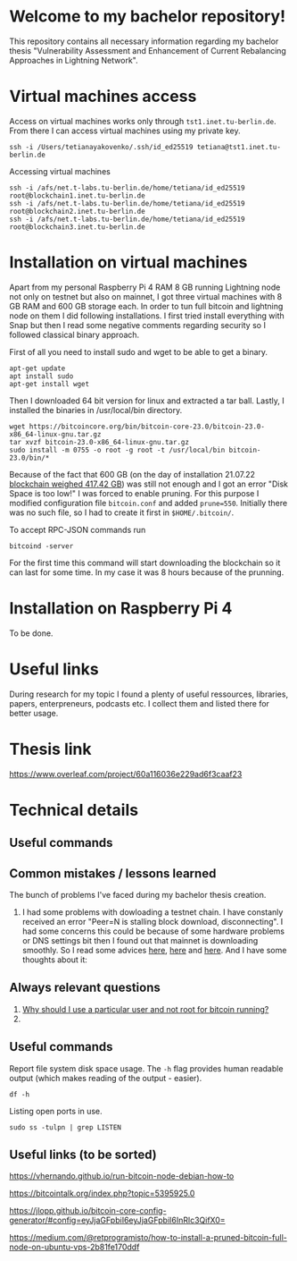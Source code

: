 # Welcome to my bachelor repository!

This repository contains all necessary information regarding my bachelor thesis "Vulnerability Assessment and Enhancement of  Current Rebalancing Approaches in Lightning  Network". 

# Virtual machines access

Access on virtual machines works only through `tst1.inet.tu-berlin.de`. From there I can access virtual machines using my private key.

    ssh -i /Users/tetianayakovenko/.ssh/id_ed25519 tetiana@tst1.inet.tu-berlin.de
   
Accessing virtual machines

    ssh -i /afs/net.t-labs.tu-berlin.de/home/tetiana/id_ed25519 root@blockchain1.inet.tu-berlin.de
    ssh -i /afs/net.t-labs.tu-berlin.de/home/tetiana/id_ed25519 root@blockchain2.inet.tu-berlin.de
    ssh -i /afs/net.t-labs.tu-berlin.de/home/tetiana/id_ed25519 root@blockchain3.inet.tu-berlin.de


# Installation on virtual machines

Apart from my personal Raspberry Pi 4 RAM 8 GB running Lightning node not only on testnet but also on mainnet, I got three virtual machines with 8 GB RAM and 600 GB storage each. In order to tun full bitcoin and lightning node on them I did following installations. I first tried install everything with Snap but then I read some negative comments regarding security so I followed classical binary approach.

First of all you need to install sudo and wget to be able to get a binary.

    apt-get update
    apt install sudo
    apt-get install wget

Then I downloaded 64 bit version for linux and extracted a tar ball. Lastly, I installed the binaries in /usr/local/bin directory.

    wget https://bitcoincore.org/bin/bitcoin-core-23.0/bitcoin-23.0-x86_64-linux-gnu.tar.gz
    tar xvzf bitcoin-23.0-x86_64-linux-gnu.tar.gz
    sudo install -m 0755 -o root -g root -t /usr/local/bin bitcoin-23.0/bin/*

Because of the fact that 600 GB (on the day of installation 21.07.22 [blockchain weighed 417.42 GB](https://ycharts.com/indicators/bitcoin_blockchain_size)) was still not enough and I got an error "Disk Space is too low!" I was forced to enable pruning. For this purpose I modified configuration file `bitcoin.conf` and added `prune=550`.  Initially there was no such file, so I had to create it first in `$HOME/.bitcoin/`. 

To accept RPC-JSON commands run 

    bitcoind -server
 
 For the first time this command will start downloading the blockchain so it can last for some time. In my case it was 8 hours because of the prunning.

# Installation on Raspberry Pi 4

To be done.

# Useful links

During research for my topic I found a plenty of useful ressources, libraries, papers, enterpreneurs, podcasts etc. I collect them and listed there for better usage.

# Thesis link

https://www.overleaf.com/project/60a116036e229ad6f3caaf23

# Technical details

## Useful commands

## Common mistakes / lessons learned
The bunch of problems I've faced during my bachelor thesis creation.
1. I had some problems with dowloading a testnet chain. I have constanly received an error "Peer=N is stalling block download, disconnecting". I had some concerns this could be because of some hardware problems or DNS settings bit then I found out that mainnet is downloading smoothly. So I read some advices [here](https://github.com/bitcoin/bitcoin/issues/11037), [here](https://bitcointalk.org/index.php?topic=1666725.0) and [here](https://github.com/bitcoin/bitcoin/issues/8518). And I have some thoughts about it:


## Always relevant questions

 1. [Why should I use a particular user and not root for bitcoin running?](https://bitcoin.stackexchange.com/questions/46562/newbie-question-bitcoind-installation-doubte)
 2. 

## Useful commands
Report file system disk space usage. The `-h` flag provides human readable output (which makes reading of the output - easier).

```
df -h
```
Listing open ports in use.

```
sudo ss -tulpn | grep LISTEN
```

## Useful links (to be sorted)
https://vhernando.github.io/run-bitcoin-node-debian-how-to

https://bitcointalk.org/index.php?topic=5395925.0

https://jlopp.github.io/bitcoin-core-config-generator/#config=eyJjaGFpbiI6eyJjaGFpbiI6InRlc3QifX0=

https://medium.com/@retprogramisto/how-to-install-a-pruned-bitcoin-full-node-on-ubuntu-vps-2b81fe170ddf
